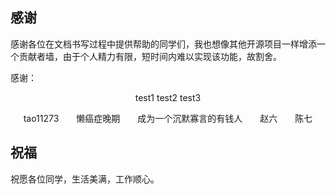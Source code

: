 ## 感谢
感谢各位在文档书写过程中提供帮助的同学们，我也想像其他开源项目一样增添一个贡献者墙，由于个人精力有限，短时间内难以实现该功能，故割舍。

感谢： 



<div style="text-align: center;">
test1
test2
test3     
</div>

<p align="center">
tao11273　　懒癌症晚期　　成为一个沉默寡言的有钱人　　赵六　　陈七
</p>

## 祝福
祝愿各位同学，生活美满，工作顺心。